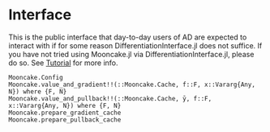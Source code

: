 # Interface

This is the public interface that day-to-day users of AD are expected to interact with if
for some reason DifferentiationInterface.jl does not suffice.
If you have not tried using Mooncake.jl via DifferentiationInterface.jl, please do so.
See [Tutorial](@ref) for more info.

```@docs; canonical=false
Mooncake.Config
Mooncake.value_and_gradient!!(::Mooncake.Cache, f::F, x::Vararg{Any, N}) where {F, N}
Mooncake.value_and_pullback!!(::Mooncake.Cache, ȳ, f::F, x::Vararg{Any, N}) where {F, N}
Mooncake.prepare_gradient_cache
Mooncake.prepare_pullback_cache
```
